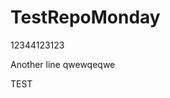# TestRepoMonday
12344123123

<!-- TODO: Your TODO message here -->

Another line
qwewqeqwe



TEST

